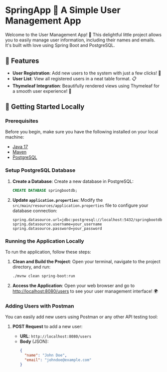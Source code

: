 # SpringApp 🐾 A Simple User Management App

Welcome to the User Management App! 🎉 This delightful little project allows you to easily manage user information, including their names and emails. It's built with love using Spring Boot and PostgreSQL.

## 🌟 Features

- **User Registration**: Add new users to the system with just a few clicks! 📝
- **User List**: View all registered users in a neat table format. 📋
- **Thymeleaf Integration**: Beautifully rendered views using Thymeleaf for a smooth user experience! 🌈

## 🚀 Getting Started Locally

### Prerequisites

Before you begin, make sure you have the following installed on your local machine:

- [Java 17](https://www.oracle.com/java/technologies/javase/jdk17-archive-downloads.html)
- [Maven](https://maven.apache.org/download.cgi)
- [PostgreSQL](https://www.postgresql.org/download/)

### Setup PostgreSQL Database

1. **Create a Database**: Create a new database in PostgreSQL:

   ```sql
   CREATE DATABASE springbootdb;
   ```

2. **Update `application.properties`**: Modify the `src/main/resources/application.properties` file to configure your database connection:

   ```properties
   spring.datasource.url=jdbc:postgresql://localhost:5432/springbootdb
   spring.datasource.username=your_username
   spring.datasource.password=your_password
   ```

### Running the Application Locally

To run the application, follow these steps:

1. **Clean and Build the Project**: Open your terminal, navigate to the project directory, and run:

   ```bash
   ./mvnw clean spring-boot:run
   ```

2. **Access the Application**: Open your web browser and go to [http://localhost:8080/users](http://localhost:8080/users) to see your user management interface! 🌍

### Adding Users with Postman

You can easily add new users using Postman or any other API testing tool:

1. **POST Request** to add a new user:

   - **URL**: `http://localhost:8080/users`
   - **Body** (JSON):
     ```json
     {
       "name": "John Doe",
       "email": "johndoe@example.com"
     }
     ```

